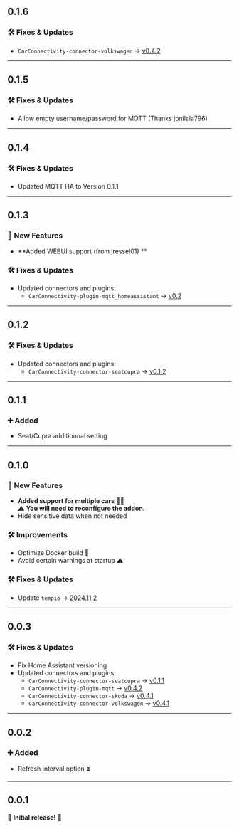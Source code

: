 ## 0.1.6

### 🛠️ Fixes & Updates
  - `CarConnectivity-connector-volkswagen` → [v0.4.2](https://github.com/tillsteinbach/CarConnectivity-connector-volkswagen/releases)

---
## 0.1.5

### 🛠️ Fixes & Updates
- Allow empty username/password for MQTT (Thanks jonilala796)

---

## 0.1.4

### 🛠️ Fixes & Updates
- Updated MQTT HA to Version 0.1.1

---
 
## 0.1.3

### 🚀 New Features
- **Added WEBUI support (from jressel01) **  

### 🛠️ Fixes & Updates

- Updated connectors and plugins:  
  - `CarConnectivity-plugin-mqtt_homeassistant` → [v0.2](https://github.com/tillsteinbach/CarConnectivity-plugin-mqtt_homeassistant/releases)

---

## 0.1.2

### 🛠️ Fixes & Updates

- Updated connectors and plugins:  
  - `CarConnectivity-connector-seatcupra` → [v0.1.2](https://github.com/tillsteinbach/CarConnectivity-connector-seatcupra/releases)

---

## 0.1.1

### ➕ Added
- Seat/Cupra additionnal setting

---

## 0.1.0

### 🚀 New Features
- **Added support for multiple cars 🚗🚙**  
  ⚠️ **You will need to reconfigure the addon.**  
- Hide sensitive data when not needed  

### 🛠️ Improvements
- Optimize Docker build 🐳  
- Avoid certain warnings at startup ⚠️  

### 🛠️ Fixes & Updates
- Update `tempio` → [2024.11.2](https://github.com/home-assistant/tempio/releases)

---

## 0.0.3

### 🛠️ Fixes & Updates
- Fix Home Assistant versioning  
- Updated connectors and plugins:  
  - `CarConnectivity-connector-seatcupra` → [v0.1.1](https://github.com/tillsteinbach/CarConnectivity-connector-seatcupra/releases)
  - `CarConnectivity-plugin-mqtt` → [v0.4.2](https://github.com/tillsteinbach/CarConnectivity-plugin-mqtt/releases) 
  - `CarConnectivity-connector-skoda` → [v0.4.1](https://github.com/tillsteinbach/CarConnectivity-connector-skoda/releases)  
  - `CarConnectivity-connector-volkswagen` → [v0.4.1](https://github.com/tillsteinbach/CarConnectivity-connector-volkswagen/releases)

---

## 0.0.2

### ➕ Added
- Refresh interval option ⏳  

---

## 0.0.1

🎉 **Initial release!** 🚀
